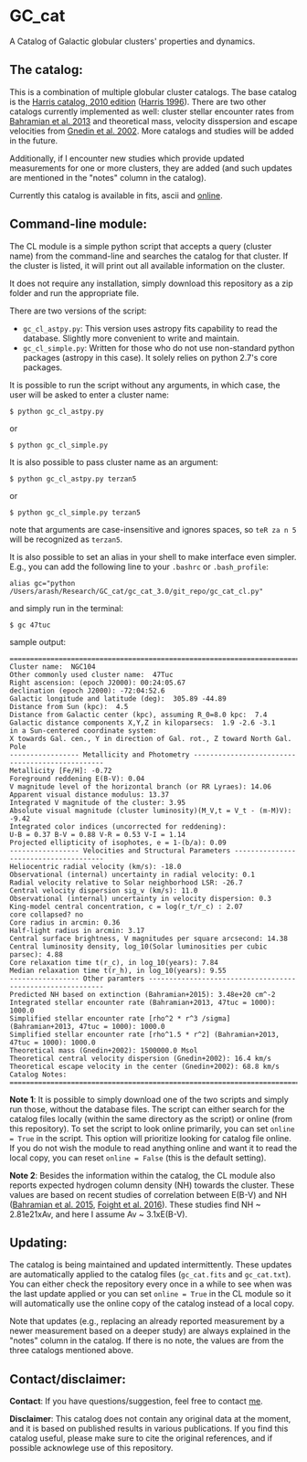 # GC_cat

A Catalog of Galactic globular clusters' properties and dynamics. 

## The catalog:
This is a combination of multiple globular cluster catalogs. The base catalog is the [Harris catalog, 2010 edition](http://www.physics.mcmaster.ca/~harris/Databases.html) ([Harris 1996](http://adsabs.harvard.edu/abs/1996AJ....112.1487H)). There are two other catalogs currently implemented as well: cluster stellar encounter rates from [Bahramian et al. 2013](http://adsabs.harvard.edu/abs/2013ApJ...766..136B) and theoretical mass, velocity disspersion and escape velocities from [Gnedin et al. 2002](http://adsabs.harvard.edu/abs/2002ApJ...568L..23G). More catalogs and studies will be added in the future.

Additionally, if I encounter new studies which provide updated measurements for one or more clusters, they are added (and such updates are mentioned in the "notes" column in the catalog).

Currently this catalog is available in fits, ascii and [online](https://bersavosh.github.io/research/gc_cat.html).

## Command-line module:
The CL module is a simple python script that accepts a query (cluster name) from the command-line and searches the catalog for that cluster. If the cluster is listed, it will print out all available information on the cluster.

It does not require any installation, simply download this repository as a zip folder and run the appropriate file. 

There are two versions of the script:
- `gc_cl_astpy.py`: This version uses astropy fits capability to read the database. Slightly more convenient to write and maintain.
- `gc_cl_simple.py`: Written for those who do not use non-standard python packages (astropy in this case). It solely relies on python 2.7's core packages. 

It is possible to run the script without any arguments, in which case, the user will be asked to enter a cluster name:

`$ python gc_cl_astpy.py`

or

`$ python gc_cl_simple.py`

It is also possible to pass cluster name as an argument:

`$ python gc_cl_astpy.py terzan5`

or

`$ python gc_cl_simple.py terzan5`

note that arguments are case-insensitive and ignores spaces, so `teR za n 5` will be recognized as `terzan5`.

It is also possible to set an alias in your shell to make interface even simpler. E.g., you can add the following line to your `.bashrc` or `.bash_profile`:

`alias gc="python /Users/arash/Research/GC_cat/gc_cat_3.0/git_repo/gc_cat_cl.py"`

and simply run in the terminal:

`$ gc 47tuc`

sample output:
```
=============================================================================================
Cluster name:  NGC104
Other commonly used cluster name:  47Tuc
Right ascension: (epoch J2000): 00:24:05.67
declination (epoch J2000): -72:04:52.6
Galactic longitude and latitude (deg):  305.89 -44.89
Distance from Sun (kpc):  4.5
Distance from Galactic center (kpc), assuming R_0=8.0 kpc:  7.4
Galactic distance components X,Y,Z in kiloparsecs:  1.9 -2.6 -3.1
in a Sun-centered coordinate system:
X towards Gal. cen., Y in direction of Gal. rot., Z toward North Gal. Pole
----------------- Metallicity and Photometry ------------------------------------------------
Metallicity [Fe/H]: -0.72
Foreground reddening E(B-V): 0.04
V magnitude level of the horizontal branch (or RR Lyraes): 14.06
Apparent visual distance modulus: 13.37
Integrated V magnitude of the cluster: 3.95
Absolute visual magnitude (cluster luminosity)(M_V,t = V_t - (m-M)V): -9.42
Integrated color indices (uncorrected for reddening):
U-B = 0.37 B-V = 0.88 V-R = 0.53 V-I = 1.14
Projected ellipticity of isophotes, e = 1-(b/a): 0.09
----------------- Velocities and Structural Parameters --------------------------------------
Heliocentric radial velocity (km/s): -18.0
Observational (internal) uncertainty in radial velocity: 0.1
Radial velocity relative to Solar neighborhood LSR: -26.7
Central velocity dispersion sig_v (km/s): 11.0
Observational (internal) uncertainty in velocity dispersion: 0.3
King-model central concentration, c = log(r_t/r_c) : 2.07
core collapsed? no
Core radius in arcmin: 0.36
Half-light radius in arcmin: 3.17
Central surface brightness, V magnitudes per square arcsecond: 14.38
Central luminosity density, log_10(Solar luminosities per cubic parsec): 4.88
Core relaxation time t(r_c), in log_10(years): 7.84
Median relaxation time t(r_h), in log_10(years): 9.55
----------------- Other paramters -----------------------------------------------------------
Predicted NH based on extinction (Bahramian+2015): 3.48e+20 cm^-2
Integrated stellar encounter rate (Bahramian+2013, 47tuc = 1000): 1000.0
Simplified stellar encounter rate [rho^2 * r^3 /sigma] (Bahramian+2013, 47tuc = 1000): 1000.0
Simplified stellar encounter rate [rho^1.5 * r^2] (Bahramian+2013, 47tuc = 1000): 1000.0
Theoretical mass (Gnedin+2002): 1500000.0 Msol
Theoretical central velocity dispersion (Gnedin+2002): 16.4 km/s
Theoretical escape velocity in the center (Gnedin+2002): 68.8 km/s
Catalog Notes: 
=============================================================================================
```

**Note 1**: It is possible to simply download one of the two scripts and simply run those, without the database files. The script can either search for the catalog files locally (within the same directory as the script) or online (from this repository). To set the script to look online primarily, you can set `online = True` in the script. This option will prioritize looking for catalog file online. If you do not wish the module to read anything online and want it to read the local copy, you can reset `online = False` (this is the default setting).

**Note 2**: Besides the information within the catalog, the CL module also reports expected hydrogen column density (NH) towards the cluster. These values are based on recent studies of correlation between E(B-V) and NH  ([Bahramian et al. 2015](http://adsabs.harvard.edu/abs/2015MNRAS.452.3475B), [Foight et al. 2016](http://adsabs.harvard.edu/abs/2016ApJ...826...66F)). These studies find NH ~ 2.81e21xAv, and here I assume Av ~ 3.1xE(B-V).

## Updating:
The catalog is being maintained and updated intermittently. These updates are automatically applied to the catalog files (`gc_cat.fits` and `gc_cat.txt`). You can either check the repository every once in a while to see when was the last update applied or you can set `online = True` in the CL module so it will automatically use the online copy of the catalog instead of a local copy.

Note that updates (e.g., replacing an already reported measurement by a newer measurement based on a deeper study) are always explained in the "notes" column in the catalog. If there is no note, the values are from the three catalogs mentioned above.

## Contact/disclaimer:
**Contact**: If you have questions/suggestion, feel free to contact [me](https://bersavosh.github.io/).

**Disclaimer**: This catalog does not contain any original data at the moment, and it is based on published results in various publications. If you find this catalog useful, please make sure to cite the original references, and if possible acknowlege use of this repository.
